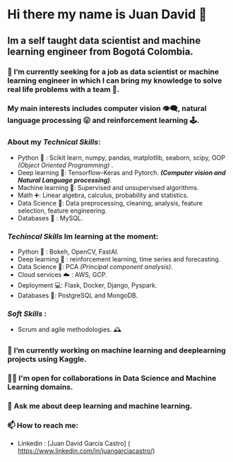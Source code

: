 # Hi there my name is Juan David 👋

## Im a self taught data scientist and machine learning engineer from Bogotá Colombia. 

### 🔭 I’m currently seeking for a job as data scientist or machine learning engineer in which I can bring my knowledge to solve real life problems with a team 🤝. 

### My main interests includes computer vision 👁️‍🗨️, natural language processing 😛 and reinforcement learning 🕹️. 

### About my  _Technical Skills_: 

* Python 🐍 : Scikit learn, numpy, pandas, matplotlib, seaborn, scipy, OOP _(Object Oriented Programming)_ .
* Deep learning  🧠: Tensorflow-Keras and Pytorch. _**(Computer vision and Natural Language processing)**_.
* Machine learning 🤖: Supervised and unsupervised algorithms. 
* Math ➕: Linear algebra, calculus, probability and statistics.
* Data Science 🧪: Data preprocessing, cleaning, analysis, feature selection, feature engineering.   
* Databases 📔 : MySQL. 

### _Techincal Skills_ Im learning at the moment: 

* Python 🐍 : Bokeh, OpenCV, FastAI.
* Deep learning 🤖 : reinforcement learning, time series and forecasting. 
* Data Science 🧪: PCA _(Principal component analysis)_.
* Cloud services ☁️ : AWS, GCP.
* Deployment 💻: Flask, Docker, Django, Pyspark. 
* Databases 📔: PostgreSQL and MongoDB.

### _Soft Skills_ :

* Scrum and agile methodologies. 🕰️

### 🔭 I’m currently working on machine learning and deeplearning projects using Kaggle. 

###  🤝🏻 I'm open for collaborations in **Data Science** and **Machine Learning** domains.

###  💬 Ask me about deep learning and machine learning. 

### 📫 How to reach me: 
* Linkedin : [Juan David García Castro] ( https://www.linkedin.com/in/juangarciacastro/)


